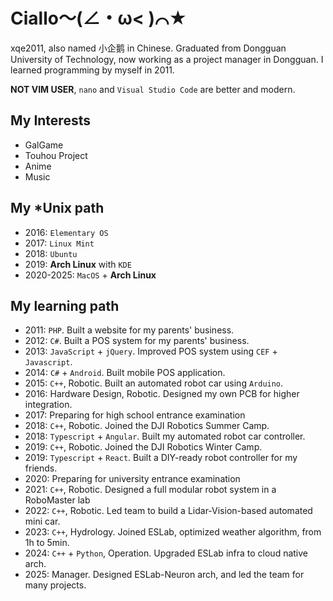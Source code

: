 # Ciallo～(∠・ω< )⌒★
xqe2011, also named 小企鹅 in Chinese. Graduated from Dongguan University of Technology, now working as a project manager in Dongguan. I learned programming by myself in 2011.  
  
**NOT VIM USER**, `nano` and `Visual Studio Code` are better and modern.

## My Interests
- GalGame
- Touhou Project
- Anime
- Music

## My *Unix path
- 2016: `Elementary OS`
- 2017: `Linux Mint`
- 2018: `Ubuntu`
- 2019: **Arch Linux** with `KDE`
- 2020-2025: `MacOS` + **Arch Linux**

## My learning path
- 2011: `PHP`. Built a website for my parents' business.
- 2012: `C#`. Built a POS system for my parents' business.
- 2013: `JavaScript` + `jQuery`. Improved POS system using `CEF` + `Javascript`.
- 2014: `C#` + `Android`. Built mobile POS application. 
- 2015: `C++`, Robotic. Built an automated robot car using `Arduino`.
- 2016: Hardware Design, Robotic. Designed my own PCB for higher integration.
- 2017: Preparing for high school entrance examination
- 2018: `C++`, Robotic. Joined the DJI Robotics Summer Camp.
- 2018: `Typescript` + `Angular`. Built my automated robot car controller.
- 2019: `C++`, Robotic. Joined the DJI Robotics Winter Camp.
- 2019: `Typescript` + `React`. Built a DIY-ready robot controller for my friends.
- 2020: Preparing for university entrance examination
- 2021: `C++`, Robotic. Designed a full modular robot system in a RoboMaster lab
- 2022: `C++`, Robotic. Led team to build a Lidar-Vision-based automated mini car.
- 2023: `C++`, Hydrology. Joined ESLab, optimized weather algorithm, from 1h to 5min.
- 2024: `C++` + `Python`, Operation. Upgraded ESLab infra to cloud native arch.
- 2025: Manager. Designed ESLab-Neuron arch, and led the team for many projects.
